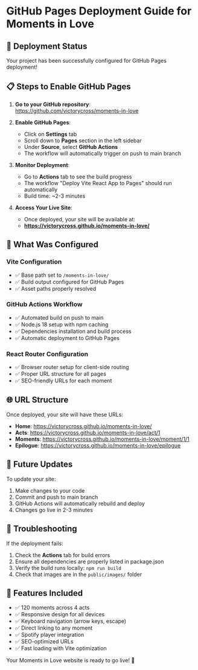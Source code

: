 # GitHub Pages Deployment Guide for Moments in Love

## 🚀 Deployment Status

Your project has been successfully configured for GitHub Pages deployment!

## 📋 Steps to Enable GitHub Pages

1. **Go to your GitHub repository**: https://github.com/victorycross/moments-in-love

2. **Enable GitHub Pages**:
   - Click on **Settings** tab
   - Scroll down to **Pages** section in the left sidebar
   - Under **Source**, select **GitHub Actions**
   - The workflow will automatically trigger on push to main branch

3. **Monitor Deployment**:
   - Go to **Actions** tab to see the build progress
   - The workflow "Deploy Vite React App to Pages" should run automatically
   - Build time: ~2-3 minutes

4. **Access Your Live Site**:
   - Once deployed, your site will be available at:
   - **https://victorycross.github.io/moments-in-love/**

## 🔧 What Was Configured

### Vite Configuration
- ✅ Base path set to `/moments-in-love/`
- ✅ Build output configured for GitHub Pages
- ✅ Asset paths properly resolved

### GitHub Actions Workflow
- ✅ Automated build on push to main
- ✅ Node.js 18 setup with npm caching
- ✅ Dependencies installation and build process
- ✅ Automatic deployment to GitHub Pages

### React Router Configuration
- ✅ Browser router setup for client-side routing
- ✅ Proper URL structure for all pages
- ✅ SEO-friendly URLs for each moment

## 🌐 URL Structure

Once deployed, your site will have these URLs:

- **Home**: https://victorycross.github.io/moments-in-love/
- **Acts**: https://victorycross.github.io/moments-in-love/act/1
- **Moments**: https://victorycross.github.io/moments-in-love/moment/1/1
- **Epilogue**: https://victorycross.github.io/moments-in-love/epilogue

## 🔄 Future Updates

To update your site:
1. Make changes to your code
2. Commit and push to main branch
3. GitHub Actions will automatically rebuild and deploy
4. Changes go live in 2-3 minutes

## 🐛 Troubleshooting

If the deployment fails:
1. Check the **Actions** tab for build errors
2. Ensure all dependencies are properly listed in package.json
3. Verify the build runs locally: `npm run build`
4. Check that images are in the `public/images/` folder

## 📱 Features Included

- ✅ 120 moments across 4 acts
- ✅ Responsive design for all devices
- ✅ Keyboard navigation (arrow keys, escape)
- ✅ Direct linking to any moment
- ✅ Spotify player integration
- ✅ SEO-optimized URLs
- ✅ Fast loading with Vite optimization

Your Moments in Love website is ready to go live! 🎉